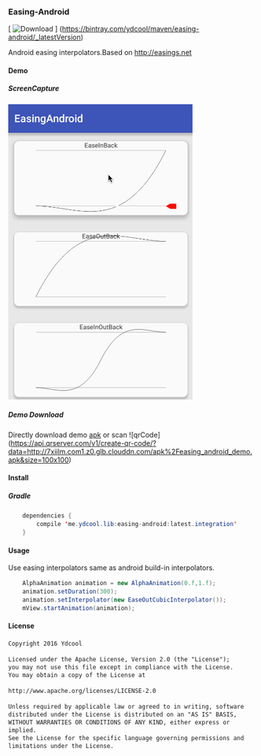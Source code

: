 ### Easing-Android

[ ![Download](https://api.bintray.com/packages/ydcool/maven/easing-android/images/download.svg) ]
(https://bintray.com/ydcool/maven/easing-android/_latestVersion)

Android easing interpolators.Based on http://easings.net

#### Demo

##### ScreenCapture

![Demo](art/demo.gif)

##### Demo Download

Directly download demo [apk](http://7xiilm.com1.z0.glb.clouddn.com/apk%2Feasing_android_demo.apk)  or scan ![qrCode]
(https://api.qrserver.com/v1/create-qr-code/?data=http://7xiilm.com1.z0.glb.clouddn.com/apk%2Feasing_android_demo.apk&size=100x100)

#### Install

##### Gradle

```java 
    dependencies {
        compile 'me.ydcool.lib:easing-android:latest.integration'
    }
```

#### Usage

Use easing interpolators same as android build-in interpolators.

```java 
    AlphaAnimation animation = new AlphaAnimation(0.f,1.f);
    animation.setDuration(300);
    animation.setInterpolator(new EaseOutCubicInterpolator());
    mView.startAnimation(animation);
```

#### License
 
    Copyright 2016 Ydcool
    
    Licensed under the Apache License, Version 2.0 (the "License");
    you may not use this file except in compliance with the License.
    You may obtain a copy of the License at
  
    http://www.apache.org/licenses/LICENSE-2.0
    
    Unless required by applicable law or agreed to in writing, software
    distributed under the License is distributed on an "AS IS" BASIS,
    WITHOUT WARRANTIES OR CONDITIONS OF ANY KIND, either express or implied.
    See the License for the specific language governing permissions and
    limitations under the License.
    
